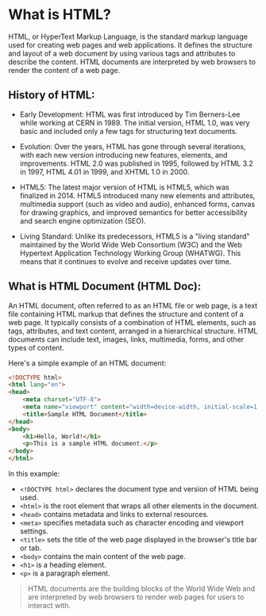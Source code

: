 # What is HTML?

HTML, or HyperText Markup Language, is the standard markup language used for creating web pages and web applications. It defines the structure and layout of a web document by using various tags and attributes to describe the content. HTML documents are interpreted by web browsers to render the content of a web page.

## History of HTML:

* Early Development: HTML was first introduced by Tim Berners-Lee while working at CERN in 1989. The initial version, HTML 1.0, was very basic and included only a few tags for structuring text documents.

* Evolution: Over the years, HTML has gone through several iterations, with each new version introducing new features, elements, and improvements. HTML 2.0 was published in 1995, followed by HTML 3.2 in 1997, HTML 4.01 in 1999, and XHTML 1.0 in 2000.

* HTML5: The latest major version of HTML is HTML5, which was finalized in 2014. HTML5 introduced many new elements and attributes, multimedia support (such as video and audio), enhanced forms, canvas for drawing graphics, and improved semantics for better accessibility and search engine optimization (SEO).

* Living Standard: Unlike its predecessors, HTML5 is a "living standard" maintained by the World Wide Web Consortium (W3C) and the Web Hypertext Application Technology Working Group (WHATWG). This means that it continues to evolve and receive updates over time.

## What is HTML Document (HTML Doc):

An HTML document, often referred to as an HTML file or web page, is a text file containing HTML markup that defines the structure and content of a web page. It typically consists of a combination of HTML elements, such as tags, attributes, and text content, arranged in a hierarchical structure. HTML documents can include text, images, links, multimedia, forms, and other types of content.

Here's a simple example of an HTML document:

```html
<!DOCTYPE html>
<html lang="en">
<head>
    <meta charset="UTF-8">
    <meta name="viewport" content="width=device-width, initial-scale=1.0">
    <title>Sample HTML Document</title>
</head>
<body>
    <h1>Hello, World!</h1>
    <p>This is a sample HTML document.</p>
</body>
</html>
```

In this example:

* `<!DOCTYPE html>` declares the document type and version of HTML being used.
* `<html>` is the root element that wraps all other elements in the document.
* `<head>` contains metadata and links to external resources.
* `<meta>` specifies metadata such as character encoding and viewport settings.
* `<title>` sets the title of the web page displayed in the browser's title bar or tab.
* `<body>` contains the main content of the web page.
* `<h1>` is a heading element.
* `<p>` is a paragraph element.

> HTML documents are the building blocks of the World Wide Web and are interpreted by web browsers to render web pages for users to interact with.

